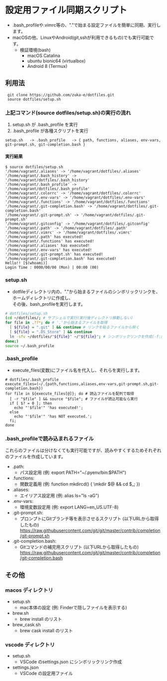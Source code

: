 # 設定用ファイル同期スクリプト
- .bash_profileや.vimrc等の、"."で始まる設定ファイルを簡単に同期、実行します。
- macOSの他、LinuxやAndroid(git,sshが利用できるもの)でも実行可能です。
  - 検証環境(bash)
    - macOS Catalina
    - ubuntu bionic64 (virtualbox)
    - Android 8 (Termux)

## 利用法

```Shell
 git clone https://github.com/zuka-e/dotfiles.git  
 source dotfiles/setup.sh
```

### 上記コマンド(source dotfiles/setup.sh)の実行の流れ
1. setup.sh が .bash_profile を実行  
1. .bash_profile が各種スクリプトを実行  

`setup.sh  
-> .bash_profile  
-> { path, functions, aliases, env-vars, git-prompt.sh, git-completion.bash }`

#### 実行結果

```Shell
$ source dotfiles/setup.sh
'/home/vagrant/.aliases' -> '/home/vagrant/dotfiles/.aliases'
'/home/vagrant/.bash_history' -> '/home/vagrant/dotfiles/.bash_history'
'/home/vagrant/.bash_profile' -> '/home/vagrant/dotfiles/.bash_profile'
'/home/vagrant/.colorrc' -> '/home/vagrant/dotfiles/.colorrc'
'/home/vagrant/.env-vars' -> '/home/vagrant/dotfiles/.env-vars'
'/home/vagrant/.functions' -> '/home/vagrant/dotfiles/.functions'
'/home/vagrant/.git-completion.bash' -> '/home/vagrant/dotfiles/.git-completion.bash'
'/home/vagrant/.git-prompt.sh' -> '/home/vagrant/dotfiles/.git-prompt.sh'
'/home/vagrant/.gitconfig' -> '/home/vagrant/dotfiles/.gitconfig'
'/home/vagrant/.path' -> '/home/vagrant/dotfiles/.path'
'/home/vagrant/.vimrc' -> '/home/vagrant/dotfiles/.vimrc'
'/home/vagrant/.path' has executed!
'/home/vagrant/.functions' has executed!
'/home/vagrant/.aliases' has executed!
'/home/vagrant/.env-vars' has executed!
'/home/vagrant/.git-prompt.sh' has executed!
'/home/vagrant/.git-completion.bash' has executed!
Hello!! [$(whoami)]
Login Time : 0000/00/00 (Mon) | 00:00 (00)
```

### setup.sh
- dotfileディレクトリ内の、"."から始まるファイルのシンボリックリンクを、ホームディレクトリに作成し、  
  その後、bash_profileを実行します。

```Shell:setup.sh
# dotfiles/setup.sh
(cd ~/dotfiles/; # サブシェルで実行(実行後ディレクトリ移動しない)
for file in .??*; do # '.'から始まるファイルを取得
  [ ${file} = ".git" ] && continue # リンクを貼るファイルから除く
  [ ${file} = ".DS_Store" ] && continue
  ln -sfv ~/dotfiles/"${file}" ~/"${file}"; # シンボリックリンクを作成(-f:同名ファイルを上書き)
done;)
source ~/.bash_profile
```

### .bash_profile
- execute_files(変数)にファイル名を代入し、それらを実行します。  

```Shell
# dotfiles/.bash_profile
execute_files=(~/.{path,functions,aliases,env-vars,git-prompt.sh,git-completion.bash})
for file in ${execute_files[@]}; do # 読込ファイルを配列で取得
  [ -r "$file" ] && source "$file"; # ファイルが読込可能なら実行
  if [ $? = 0 ]; then
    echo "'$file'" 'has executed!';
  else
    echo "'$file'" 'has NOT executed.';
  fi;
done
```

### .bash_profileで読み込まれるファイル
これらのファイルは分けなくても実行可能ですが、読みやすくするためそれぞれのファイルを作成しています。
- .path: 
  - パス設定用 (例: export PATH="~/.pyenv/bin:$PATH")  
- .functions:  
  - 関数定義用 (例: function mkdircd() { \mkdir $@ && cd $_; })  
- .aliases:  
  - エイリアス設定用 (例: alias ls="ls -aG")  
- .env-vars: 
  - 環境変数設定用 (例: export LANG=en_US.UTF-8)  
- .git-prompt.sh: 
  - プロンプトにGitブランチ等を表示させるスクリプト (以下URLから取得したもの)  
    https://raw.githubusercontent.com/git/git/master/contrib/completion/git-prompt.sh
- .git-completion.bash: 
  - Gitコマンドの補完用スクリプト (以下URLから取得したもの)  
    https://raw.githubusercontent.com/git/git/master/contrib/completion/git-completion.bash
  
  
 ## その他
 
 ### macos ディレクトリ
 - setup.sh
   - mac本体の設定 (例: Finderで隠しファイルを表示する)
 - brew.sh
   - brew install のリスト
 - brew_cask.sh
   - brew cask install のリスト
 
 ### vscode ディレクトリ
 - setup.sh
   - VSCode のsettings.json にシンボリックリンク作成
 - settings.json
   - VSCode の設定用ファイル
 
